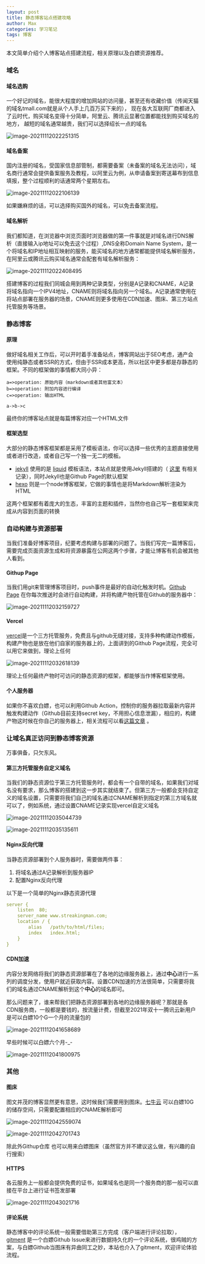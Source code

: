 ```yaml
---
layout: post
title: 静态博客站点搭建攻略
author: Max
categories: 学习笔记
tags: 博客
---
```


本文简单介绍个人博客站点搭建流程，相关原理以及白嫖资源推荐。

### 域名

#### 域名选购
一个好记的域名，能很大程度的增加网站的访问量，甚至还有收藏价值（传闻天猫的域名tmall.com就是从个人手上几百万买下来的），
现在各大互联网厂商都进入了云时代，购买域名变得十分简单，阿里云、腾讯云显著位置都能找到购买域名的地方，
越短的域名通常越贵，我们可以选择绍长一点的域名

![image-20211112022251315](https://media-bed.streakingman.com/image-20211112022251315.png)

#### 域名备案
国内注册的域名，受国家信息部管制，都需要备案（未备案的域名无法访问），域名商行通常会提供备案服务及教程，以阿里云为例，从申请备案到寄送幕布到信息填报，整个过程顺利的话通常两个星期左右。

![image-20211112022106139](https://media-bed.streakingman.com/image-20211112022106139.png)

如果嫌麻烦的话，可以选择购买国外的域名，可以免去备案流程。

#### 域名解析
我们都知道，在浏览器中浏览页面时浏览器做的第一件事就是对域名进行DNS解析（直接输入ip地址可以免去这个过程）,DNS全称Domain Name System，是一个将域名和IP地址相互映射的服务，能买域名的地方通常都能提供域名解析服务，在阿里云或腾讯云购买域名通常会配套有域名解析服务：

![image-20211112022408495](https://media-bed.streakingman.com/image-20211112022408495.png)

搭建博客的过程我们同城会用到两种记录类型，分别是A记录和CNAME，A记录将域名指向一个IPV4地址，CNAME则将域名指向另一个域名。A记录通常使用在将站点部署在服务器的场景，CNAME则更多使用在CDN加速、图床、第三方站点托管服务等场景。

### 静态博客

#### 原理

做好域名相关工作后，可以开时着手准备站点，博客网站出于SEO考虑，通产会使用纯静态或者SSR的方式，但由于SSR成本更高，所以社区中更多都是存静态的框架。不同的框架做的事情都大同小异：

```flow
a=>operation: 原始内容（markdown或者其他富文本）
b=>operation: 附加内容进行编译
c=>operation: 输出HTML

a->b->c
```

最终你的博客站点就是每篇博客对应一个HTML文件

#### 框架选型

大部分的静态博客框架都是采用了模板语法，你可以选择一些优秀的主题直接使用或者进行改造，或者自己写一个独一无二的模板。

- [jekyll](https://www.jekyll.com.cn/) 使用的是 [liquid](https://liquid.bootcss.com/basics/introduction/) 模板语法，本站点就是使用Jekyll搭建的（ [这里](https://blog.streakingman.com/%E5%BF%83%E5%BE%97%E9%9A%8F%E7%AC%94/2021/01/21/jekyll-github-page-%E9%83%A8%E7%BD%B2%E6%80%BB%E7%BB%93.html) 有相关记录），同时Jekyll也是Github Page的默认框架
- [hexo](https://hexo.io/zh-cn/docs/templates) 则是一个node博客框架，它做的事情也是将Markdown解析渲染为HTML

这两个框架都有着庞大的生态，丰富的主题和插件，当然你也自己写一套框架来完成从内容到页面的转换

### 自动构建与资源部署

当我们准备好博客项目，纪要考虑构建与部署的问题了。当我们写完一篇博客后，需要完成页面资源生成和将资源暴露在公网这两个步骤，才能让博客有机会被其他人看到。

#### Githup Page

当我们用git来管理博客项目时，push事件是最好的自动化触发时机。[Github Page](https://docs.github.com/cn/pages) 在你每次推送时会进行自动构建，并将构建产物托管在Github的服务器中：

![image-20211112032159727](https://media-bed.streakingman.com/image-20211112032159727.png)

#### Vercel

[vercel](https://vercel.com/)是一个三方托管服务，免费且与github无缝对接，支持多种构建动作模板，构建产物也是放在他们自家的服务器上的，上面讲到的Github Page流程，完全可以用它来做到，理论上任何

![image-20211112032618139](https://media-bed.streakingman.com/image-20211112032618139.png)

理论上任何最终产物时可访问的静态资源的框架，都能够当作博客框架使用。

#### 个人服务器

如果你不喜欢白嫖，也可以利用Github Action，控制你的服务器拉取最新内容并触发构建动作（Github目前支持secret key，不用担心信息泄漏），相应的，构建产物这时候在你自己的服务器上，相关流程可以看[这篇文章](https://blog.streakingman.com/%E5%AD%A6%E4%B9%A0%E7%AC%94%E8%AE%B0/2021/05/27/%E4%BD%BF%E7%94%A8GithubActions%E9%83%A8%E7%BD%B2%E9%9D%99%E6%80%81%E8%B5%84%E6%BA%90-vue-%E5%88%B0GitHubPages.html) 。

### 让域名真正访问到静态博客资源

万事俱备，只欠东风。

#### 第三方托管服务自定义域名

当我们的静态资源位于第三方托管服务时，都会有一个自带的域名，如果我们对域名没有要求，那么博客的搭建到这一步其实就结束了。但第三方一般都会支持自定义的域名设置，只需要将我们自己的域名通过CNAME解析到指定的第三方域名就可以了，例如系统，通过设置CNAME记录实现vercel自定义域名

![image-20211112035044739](https://media-bed.streakingman.com/image-20211112035044739.png)

![image-20211112035135611](https://media-bed.streakingman.com/image-20211112035135611.png)

#### Nginx反向代理

当静态资源部署到个人服务器时，需要做两件事：

1. 将域名通过A记录解析到服务器IP
2. 配置Nginx反向代理

以下是一个简单的Nginx静态资源代理

```yaml
server {
	listen	80;
	server_name	www.streakingman.com;
	location / {
		alias   /path/to/html/files;
		index 	index.html;
	}
}
```

#### CDN加速

内容分发网络将我们的静态资源部署在了各地的边缘服务器上，通过**中心**进行一系列的调度分发，使用户就近获取内容。设置CDN加速的方法很简单，只需要将我们的域名通过CNAME解析到这个**中心**的域名即可。

那么问题来了，谁来帮我们把静态资源部署到各地的边缘服务器呢？那就是各CDN服务商，一般都是要钱的，按流量计费，但截至2021年双十一腾讯云新用户是可以白嫖10个G一个月的流量包的

![image-20211112041658689](https://media-bed.streakingman.com/image-20211112041658689.png)

早些时候可以白嫖六个月-_-

![image-20211112041800975](https://media-bed.streakingman.com/image-20211112041800975.png)

### 其他

#### 图床

图文并茂的博客显然更有意思，这时候我们需要用到图床。[七牛云](https://www.qiniu.com/) 可以白嫖10G的储存空间，只需要配置相应的CNAME解析即可

![image-20211112042559074](https://media-bed.streakingman.com/image-20211112042559074.png)

![image-20211112042701743](https://media-bed.streakingman.com/image-20211112042701743.png)

除此外Githup仓库 也可以用来白嫖图床（虽然官方并不建议这么做，有兴趣的自行搜索）

#### HTTPS

各云服务上一般都会提供免费的证书，如果域名也是同一个服务商的那一般可以直接在平台上进行证书签发部署

![image-20211112043021716](https://media-bed.streakingman.com/image-20211112043021716.png)

#### 评论系统

静态博客中的评论系统一般需要借助第三方完成（客户端进行评论拉取），[gitment](https://github.com/imsun/gitment) 是一个白嫖Github Issue来进行数据持久化的一个评论系统，很鸡贼的方案，与白嫖Github当图床有异曲同工之妙，本站也介入了gitment，欢迎评论体验流程。



